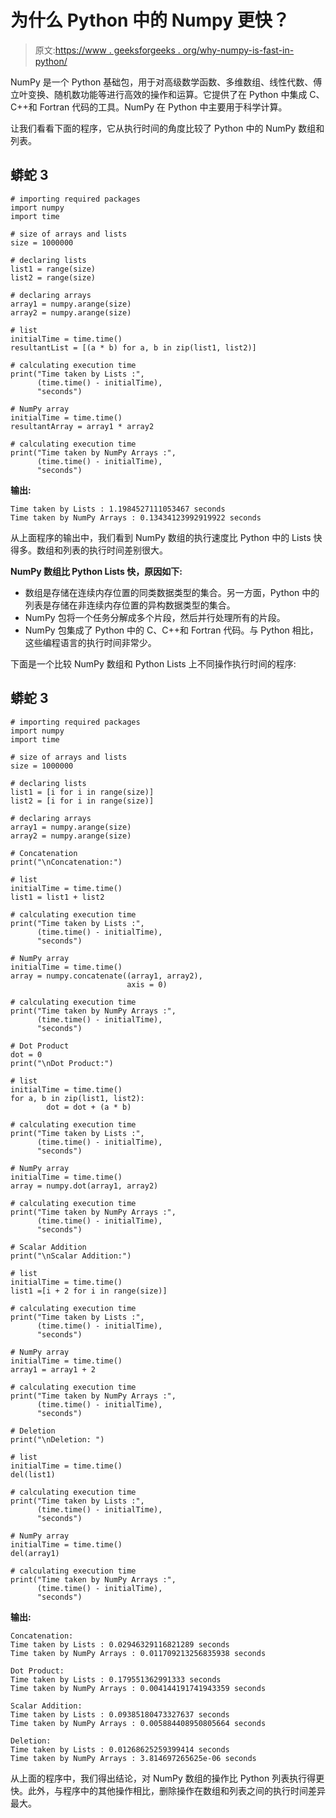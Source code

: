 # 为什么 Python 中的 Numpy 更快？

> 原文:[https://www . geeksforgeeks . org/why-numpy-is-fast-in-python/](https://www.geeksforgeeks.org/why-numpy-is-faster-in-python/)

NumPy 是一个 Python 基础包，用于对高级数学函数、多维数组、线性代数、傅立叶变换、随机数功能等进行高效的操作和运算。它提供了在 Python 中集成 C、C++和 Fortran 代码的工具。NumPy 在 Python 中主要用于科学计算。

让我们看看下面的程序，它从执行时间的角度比较了 Python 中的 NumPy 数组和列表。

## 蟒蛇 3

```
# importing required packages
import numpy
import time

# size of arrays and lists
size = 1000000  

# declaring lists
list1 = range(size)
list2 = range(size)

# declaring arrays
array1 = numpy.arange(size) 
array2 = numpy.arange(size)

# list
initialTime = time.time()
resultantList = [(a * b) for a, b in zip(list1, list2)]

# calculating execution time
print("Time taken by Lists :",
      (time.time() - initialTime),
      "seconds")

# NumPy array
initialTime = time.time()
resultantArray = array1 * array2

# calculating execution time
print("Time taken by NumPy Arrays :",
      (time.time() - initialTime),
      "seconds")
```

**输出:**

```
Time taken by Lists : 1.1984527111053467 seconds
Time taken by NumPy Arrays : 0.13434123992919922 seconds
```

从上面程序的输出中，我们看到 NumPy 数组的执行速度比 Python 中的 Lists 快得多。数组和列表的执行时间差别很大。

**NumPy 数组比 Python Lists 快，原因如下:**

*   数组是存储在连续内存位置的同类数据类型的集合。另一方面，Python 中的列表是存储在非连续内存位置的异构数据类型的集合。
*   NumPy 包将一个任务分解成多个片段，然后并行处理所有的片段。
*   NumPy 包集成了 Python 中的 C、C++和 Fortran 代码。与 Python 相比，这些编程语言的执行时间非常少。

下面是一个比较 NumPy 数组和 Python Lists 上不同操作执行时间的程序:

## 蟒蛇 3

```
# importing required packages
import numpy
import time

# size of arrays and lists
size = 1000000 

# declaring lists
list1 = [i for i in range(size)]
list2 = [i for i in range(size)]

# declaring arrays
array1 = numpy.arange(size)
array2 = numpy.arange(size)

# Concatenation
print("\nConcatenation:")

# list
initialTime = time.time()
list1 = list1 + list2

# calculating execution time
print("Time taken by Lists :",
      (time.time() - initialTime),
      "seconds")

# NumPy array
initialTime = time.time()
array = numpy.concatenate((array1, array2),
                          axis = 0)

# calculating execution time
print("Time taken by NumPy Arrays :",
      (time.time() - initialTime),
      "seconds")

# Dot Product
dot = 0
print("\nDot Product:")

# list
initialTime = time.time()
for a, b in zip(list1, list2):
        dot = dot + (a * b)

# calculating execution time
print("Time taken by Lists :",
      (time.time() - initialTime),
      "seconds")

# NumPy array
initialTime = time.time()
array = numpy.dot(array1, array2)

# calculating execution time
print("Time taken by NumPy Arrays :",
      (time.time() - initialTime),
      "seconds")

# Scalar Addition
print("\nScalar Addition:")

# list
initialTime = time.time()
list1 =[i + 2 for i in range(size)]

# calculating execution time
print("Time taken by Lists :",
      (time.time() - initialTime),
      "seconds")

# NumPy array
initialTime = time.time()
array1 = array1 + 2

# calculating execution time
print("Time taken by NumPy Arrays :",
      (time.time() - initialTime),
      "seconds")

# Deletion
print("\nDeletion: ")

# list
initialTime = time.time()
del(list1)

# calculating execution time
print("Time taken by Lists :",
      (time.time() - initialTime),
      "seconds")

# NumPy array
initialTime = time.time()
del(array1)

# calculating execution time
print("Time taken by NumPy Arrays :",
      (time.time() - initialTime),
      "seconds")
```

**输出:**

```
Concatenation:
Time taken by Lists : 0.02946329116821289 seconds
Time taken by NumPy Arrays : 0.011709213256835938 seconds

Dot Product:
Time taken by Lists : 0.179551362991333 seconds
Time taken by NumPy Arrays : 0.004144191741943359 seconds

Scalar Addition:
Time taken by Lists : 0.09385180473327637 seconds
Time taken by NumPy Arrays : 0.005884408950805664 seconds

Deletion: 
Time taken by Lists : 0.01268625259399414 seconds
Time taken by NumPy Arrays : 3.814697265625e-06 seconds
```

从上面的程序中，我们得出结论，对 NumPy 数组的操作比 Python 列表执行得更快。此外，与程序中的其他操作相比，删除操作在数组和列表之间的执行时间差异最大。